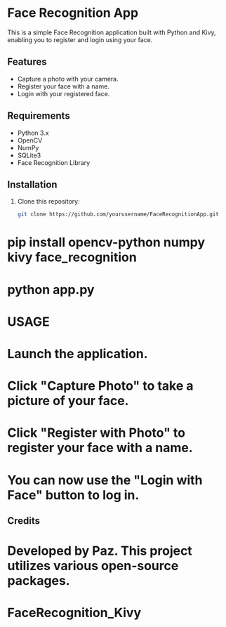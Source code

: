 # Face Recognition App

This is a simple Face Recognition application built with Python and Kivy, enabling you to register and login using your face.

## Features
- Capture a photo with your camera.
- Register your face with a name.
- Login with your registered face.

## Requirements
- Python 3.x
- OpenCV
- NumPy
- SQLite3
- Face Recognition Library

## Installation

1. Clone this repository:

   ```bash
   git clone https://github.com/yourusername/FaceRecognitionApp.git


# pip install opencv-python numpy kivy face_recognition

# python app.py


# USAGE


# Launch the application.
# Click "Capture Photo" to take a picture of your face.
# Click "Register with Photo" to register your face with a name.
# You can now use the "Login with Face" button to log in.

## Credits

# Developed by Paz. This project utilizes various open-source packages.

# FaceRecognition_Kivy
